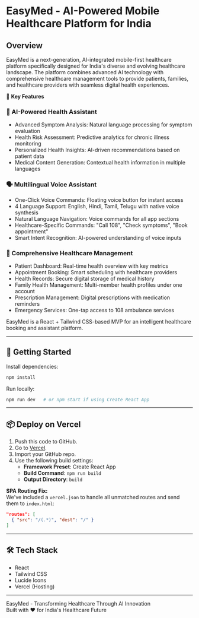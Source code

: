 # EasyMed - AI-Powered Mobile Healthcare Platform for India

## Overview

EasyMed is a next-generation, AI-integrated mobile-first healthcare platform specifically designed for India's diverse and evolving healthcare landscape. The platform combines advanced AI technology with comprehensive healthcare management tools to provide patients, families, and healthcare providers with seamless digital health experiences.

🌟 **Key Features**

### 🤖 AI-Powered Health Assistant
- Advanced Symptom Analysis: Natural language processing for symptom evaluation
- Health Risk Assessment: Predictive analytics for chronic illness monitoring
- Personalized Health Insights: AI-driven recommendations based on patient data
- Medical Content Generation: Contextual health information in multiple languages

### 🗣️ Multilingual Voice Assistant
- One-Click Voice Commands: Floating voice button for instant access
- 4 Language Support: English, Hindi, Tamil, Telugu with native voice synthesis
- Natural Language Navigation: Voice commands for all app sections
- Healthcare-Specific Commands: "Call 108", "Check symptoms", "Book appointment"
- Smart Intent Recognition: AI-powered understanding of voice inputs

### 📱 Comprehensive Healthcare Management
- Patient Dashboard: Real-time health overview with key metrics
- Appointment Booking: Smart scheduling with healthcare providers
- Health Records: Secure digital storage of medical history
- Family Health Management: Multi-member health profiles under one account
- Prescription Management: Digital prescriptions with medication reminders
- Emergency Services: One-tap access to 108 ambulance services

EasyMed is a React + Tailwind CSS-based MVP for an intelligent healthcare booking and assistant platform.

---

## 🚀 Getting Started

Install dependencies:

```bash
npm install
```

Run locally:

```bash
npm run dev   # or npm start if using Create React App
```

---

## 📦 Deploy on Vercel

1. Push this code to GitHub.
2. Go to [Vercel](https://vercel.com).
3. Import your GitHub repo.
4. Use the following build settings:
   - **Framework Preset**: Create React App
   - **Build Command**: `npm run build`
   - **Output Directory**: `build`

**SPA Routing Fix:**  
We've included a `vercel.json` to handle all unmatched routes and send them to `index.html`:

```json
"routes": [
  { "src": "/(.*)", "dest": "/" }
]
```

---

## 🛠 Tech Stack

- React
- Tailwind CSS
- Lucide Icons
- Vercel (Hosting)

---

EasyMed - Transforming Healthcare Through AI Innovation  
Built with ❤️ for India's Healthcare Future
